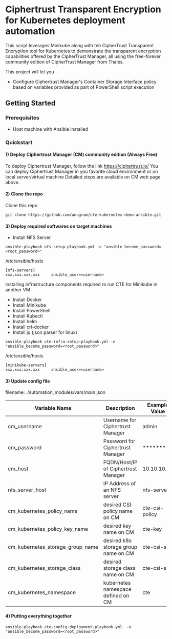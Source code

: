 # Ciphertrust Transparent Encryption for Kubernetes deployment automation
This script leverages Minikube along with teh CipherTrust Transparent Encryption tool for Kubernetes to demonstrate the transparent encryption capabilities offered by the CipherTrust Manager, all using the free-forever community edition of CipherTrust Manager from Thales.

This project will let you
* Configure Ciphertrust Manager's Container Storage Interface policy based on variables provided as part of PowerShell script execution

## Getting Started

### Prerequisites
* Host machine with Ansible installed

### Quickstart
#### 1) Deploy Ciphertrust Manager (CM) community edition (Always Free)
To deploy Ciphertrust Manager, follow the link https://ciphertrust.io/ 
You can deploy Ciphertrust Manager in you favorite cloud environment or on local server/virtual machine
Detailed steps are available on CM web page above.

#### 2) Clone the repo 
Clone this repo
```
git clone https://github.com/anugram/cte-kubernetes-demo-ansible.git
```

#### 3) Deploy required softwares on target machines
* Install NFS Server
```
ansible-playbook nfs-setup-playbook.yml -e "ansible_become_password=<root_password>"
```
/etc/ansible/hosts
```
[nfs-servers]
xxx.xxx.xxx.xxx     ansible_user=<username>
```
Installing infrastructure components required ro run CTE for Minikube in another VM
* Install Docker
* Install Minikube
* Install PowerShell
* Install Kubectl
* Install helm
* Install cri-docker
* Install jq (json parser for linux)
```
ansible-playbook cte-infra-setup-playbook.yml -e "ansible_become_password=<root_password>"
```
/etc/ansible/hosts
```
[minikube-servers]
xxx.xxx.xxx.xxx     ansible_user=<username>
```
#### 3) Update config file
filename: ./automation_modules/vars/main.json

Variable Name | Description | Example Value
--- | --- | ---
cm_username | Username for Ciphertrust Manager | admin
cm_password | Password for Ciphertrust Manager | *********
cm_host | FQDN/Host/IP of Ciphertrust Manager | 10.10.10.10
nfs_server_host | IP Address of an NFS server | nfs-server
cm_kubernetes_policy_name | desired CSI policy name on CM | cte-csi-policy
cm_kubernetes_policy_key_name | desired key name on CM | cte-key
cm_kubernetes_storage_group_name | desired k8s storage group name on CM | cte-csi-sg
cm_kubernetes_storage_class | desired storage class name on CM | cte-csi-sc
cm_kubernetes_namespace | kubernetes namespace defined on CM | cte
#### 4) Putting everything together
```
ansible-playbook cte-config-deployment-playbook.yml  -e "ansible_become_password=<root_password>"
```
